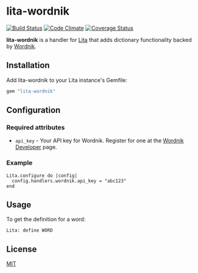 # lita-wordnik

[![Build Status](https://travis-ci.org/jimmycuadra/lita-wordnik.png)](https://travis-ci.org/jimmycuadra/lita-wordnik)
[![Code Climate](https://codeclimate.com/github/jimmycuadra/lita-wordnik.png)](https://codeclimate.com/github/jimmycuadra/lita-wordnik)
[![Coverage Status](https://coveralls.io/repos/jimmycuadra/lita-wordnik/badge.png)](https://coveralls.io/r/jimmycuadra/lita-wordnik)

**lita-wordnik** is a handler for [Lita](https://github.com/jimmycuadra/lita) that adds dictionary functionality backed by [Wordnik](http://www.wordnik.com/).

## Installation

Add lita-wordnik to your Lita instance's Gemfile:

``` ruby
gem "lita-wordnik"
```

## Configuration

### Required attributes

* `api_key` - Your API key for Wordnik. Register for one at the [Wordnik Developer](http://developer.wordnik.com/) page.

### Example

```
Lita.configure do |config|
  config.handlers.wordnik.api_key = "abc123"
end
```

## Usage

To get the definition for a word:

```
Lita: define WORD
```

## License

[MIT](http://opensource.org/licenses/MIT)
